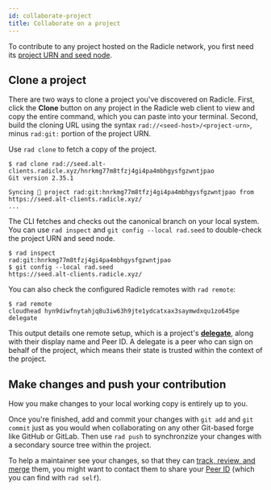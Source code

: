 ```yaml
---
id: collaborate-project
title: Collaborate on a project
---
```


To contribute to any project hosted on the Radicle network, you first need its [project URN and seed
node](discover-project.md).

## Clone a project

There are two ways to clone a project you've discovered on Radicle. First, click the **Clone** button on any project in the Radicle web client to view and copy the entire command, which you can paste into your terminal. Second, build the cloning URL using the syntax `rad://<seed-host>/<project-urn>`, minus `rad:git:` portion of the project URN.

Use `rad clone` to fetch a copy of the project.

```
$ rad clone rad://seed.alt-clients.radicle.xyz/hnrkmg77m8tfzj4gi4pa4mbhgysfgzwntjpao
Git version 2.35.1

Syncing 🌱 project rad:git:hnrkmg77m8tfzj4gi4pa4mbhgysfgzwntjpao from https://seed.alt-clients.radicle.xyz/
...
```

The CLI fetches and checks out the canonical branch on your local system. You can use `rad inspect` and `git config
--local rad.seed` to double-check the project URN and seed node.

```
$ rad inspect
rad:git:hnrkmg77m8tfzj4gi4pa4mbhgysfgzwntjpao
$ git config --local rad.seed
https://seed.alt-clients.radicle.xyz/
```

You can also check the configured Radicle remotes with `rad remote`:

```
$ rad remote
cloudhead hyn9diwfnytahjq8u3iw63h9jte1ydcatxax3saymwdxqu1zo645pe delegate
```

This output details one remote setup, which is a project's [**delegate**](understanding-radicle/glossary.md#delegate),
along with their display name and Peer ID. A delegate is a peer who can sign on behalf of the project, which means their
state is trusted within the context of the project.

## Make changes and push your contribution

How you make changes to your local working copy is entirely up to you. 

Once you're finished, add and commit your changes with `git add` and `git commit` just as you would when collaborating
on any other Git-based forge like GitHub or GitLab. Then use `rad push` to synchronzize your changes with a secondary
source tree within the project.

To help a maintainer see your changes, so that they can [track, review, and merge](track-review-merge.md)
them, you might want to contact them to share your [Peer ID](understanding-radicle/glossary.md#peer-id) (which you can
find with `rad self`).
